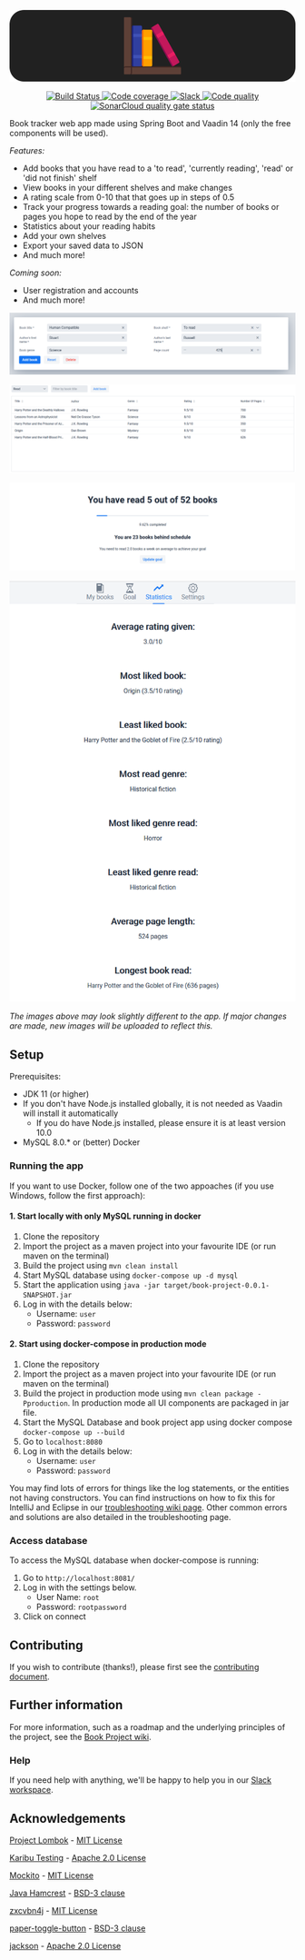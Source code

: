   <p align="center">
	<img src="/media/banner/book_project_banner_dark.png" alt="Logo"/>
  </p>

<p align="center">
  <a href="https://travis-ci.com/github/Project-Books/book-project">
    <img src="https://travis-ci.com/Project-Books/book-project.svg?branch=master" alt="Build Status"/>
  </a>
  <a href="https://codecov.io/gh/Project-Books/book-project">
    <img src="https://codecov.io/gh/Project-Books/book-project/branch/master/graph/badge.svg" alt="Code coverage"/>
  </a>
  <a href="https://join.slack.com/t/teambookproject/shared_invite/zt-h6vx3n8l-KN8QnO50r7QWZHgHFnFdPw">
    <img src="https://img.shields.io/badge/chat%20on-slack-%233f0e40" alt="Slack" />
  </a>
  <a href="https://app.codacy.com/manual/knjk04/book-project?utm_source=github.com&utm_medium=referral&utm_content=knjk04/book-project&utm_campaign=Badge_Grade_Dashboard">
    <img src="https://api.codacy.com/project/badge/Grade/595ed2c299d7429e9938894c385b9cab" alt="Code quality" />
  </a>
  <a href="https://sonarcloud.io/dashboard?id=com.karankumar%3Abook-project">
	<img src="https://sonarcloud.io/api/project_badges/measure?project=com.karankumar%3Abook-project&metric=alert_status" alt="SonarCloud quality gate status" />
  </a>
</p>

Book tracker web app made using Spring Boot and Vaadin 14 (only the free components will be used).

*Features:*
- Add books that you have read to a 'to read', 'currently reading', 'read' or 'did not finish' shelf
- View books in your different shelves and make changes
- A rating scale from 0-10 that that goes up in steps of 0.5
- Track your progress towards a reading goal: the number of books or pages you hope to read by the end of the year
- Statistics about your reading habits
- Add your own shelves
- Export your saved data to JSON
- And much more!

*Coming soon:*
- User registration and accounts
- And much more!

<p align="center">
    <img src="/media/readme/book_form.png" alt="New book form"/>
</p>

![Books in shelf](/media/readme/books_in_shelf.png)
        
![Reading goal](/media/readme/reading_goal.png)

<p align="center">
    <img src="/media/readme/statistics.png" alt="Reading statistics"/>
</p>


*The images above may look slightly different to the app. If major changes are made, new images will be uploaded to 
reflect this.*

## Setup

Prerequisites:
- JDK 11 (or higher) 
- If you don't have Node.js installed globally, it is not needed as Vaadin will install it automatically
  - If you do have Node.js installed, please ensure it is at least version 10.0
- MySQL 8.0.* or (better) Docker
 
### Running the app
  
If you want to use Docker, follow one of the two appoaches (if you use Windows, follow the first approach):

#### 1. Start locally with only MySQL running in docker

1. Clone the repository
2. Import the project as a maven project into your favourite IDE (or run maven on the terminal)
3. Build the project using `mvn clean install`
4. Start MySQL database using `docker-compose up -d mysql`
5. Start the application using `java -jar target/book-project-0.0.1-SNAPSHOT.jar` 
6. Log in with the details below:
    - Username: `user`
    - Password: `password`

#### 2. Start using docker-compose in production mode
1. Clone the repository
2. Import the project as a maven project into your favourite IDE (or run maven on the terminal)
3. Build the project in production mode using `mvn clean package -Pproduction`. In production mode all UI components are packaged in jar file.
4. Start the MySQL Database and book project app using docker compose `docker-compose up --build`
5. Go to `localhost:8080`
6. Log in with the details below:
    - Username: `user`
    - Password: `password`

    
You may find lots of errors for things like the log statements, or the entities not having constructors. You can find instructions on how to fix this for IntelliJ and Eclipse in our [troubleshooting wiki page](https://github.com/knjk04/book-project/wiki/Troubleshooting). Other common errors and solutions are also detailed in the troubleshooting page.

### Access database

To access the MySQL database when docker-compose is running:

1. Go to `http://localhost:8081/`
2. Log in with the settings below.
    - User Name: `root`
    - Password: `rootpassword`
3. Click on connect

## Contributing

If you wish to contribute (thanks!), please first see the [contributing document](https://github.com/knjk04/book-project/blob/master/CONTRIBUTING.md).

## Further information

For more information, such as a roadmap and the underlying principles of the project, see the [Book Project wiki](https://github.com/knjk04/book-project/wiki).

### Help

If you need help with anything, we'll be happy to help you in our [Slack workspace](https://join.slack.com/t/teambookproject/shared_invite/zt-h6vx3n8l-KN8QnO50r7QWZHgHFnFdPw).

## Acknowledgements

[Project Lombok](https://projectlombok.org/) - [MIT License](http://www.opensource.org/licenses/mit-license.php)

[Karibu Testing](https://github.com/mvysny/karibu-testing) - [Apache 2.0 License](https://www.apache.org/licenses/LICENSE-2.0.html)

[Mockito](https://github.com/mockito/mockito) - [MIT License](http://www.opensource.org/licenses/mit-license.php)

[Java Hamcrest](https://github.com/hamcrest/JavaHamcrest) - [BSD-3 clause](http://opensource.org/licenses/BSD-3-Clause)

[zxcvbn4j](https://github.com/nulab/zxcvbn4j) - [MIT License](https://opensource.org/licenses/mit-license.php)

[paper-toggle-button](https://www.webcomponents.org/element/@polymer/paper-toggle-button) - [BSD-3 clause](https://spdx.org/licenses/BSD-3-Clause)

[jackson](https://github.com/FasterXML/jackson) - [Apache 2.0 License](https://www.apache.org/licenses/LICENSE-2.0)
